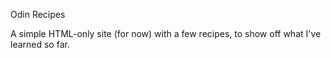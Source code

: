 Odin Recipes

A simple HTML-only site (for now) with a few recipes, to show off what I've learned so far. 
